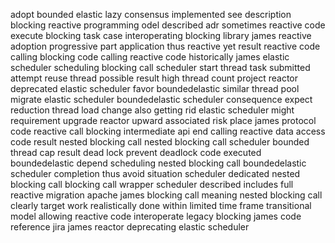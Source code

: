 adopt bounded elastic lazy consensus implemented see description blocking reactive programming odel described adr sometimes reactive code execute blocking task case interoperating blocking library james reactive adoption progressive part application thus reactive yet result reactive code calling blocking code calling reactive code historically james elastic scheduler scheduling blocking call scheduler start thread task submitted attempt reuse thread possible result high thread count project reactor deprecated elastic scheduler favor boundedelastic similar thread pool migrate elastic scheduler boundedelastic scheduler consequence expect reduction thread load change also getting rid elastic scheduler might requirement upgrade reactor upward associated risk place james protocol code reactive call blocking intermediate api end calling reactive data access code result nested blocking call nested blocking call scheduler bounded thread cap result dead lock prevent deadlock code executed boundedelastic depend scheduling nested blocking call boundedelastic scheduler completion thus avoid situation scheduler dedicated nested blocking call blocking call wrapper scheduler described includes full reactive migration apache james blocking call meaning nested blocking call clearly target work realistically done within limited time frame transitional model allowing reactive code interoperate legacy blocking james code reference jira james reactor deprecating elastic scheduler